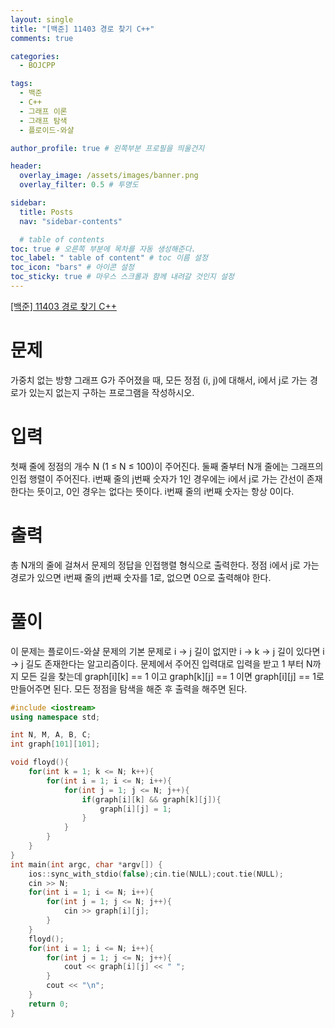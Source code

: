```yaml
---
layout: single
title: "[백준] 11403 경로 찾기 C++"
comments: true

categories:
  - BOJCPP

tags:
  - 백준
  - C++
  - 그래프 이론
  - 그래프 탐색
  - 플로이드-와샬

author_profile: true # 왼쪽부분 프로필을 띄울건지

header:
  overlay_image: /assets/images/banner.png
  overlay_filter: 0.5 # 투명도

sidebar:
  title: Posts
  nav: "sidebar-contents"

  # table of contents
toc: true # 오른쪽 부분에 목차를 자동 생성해준다.
toc_label: " table of content" # toc 이름 설정
toc_icon: "bars" # 아이콘 설정
toc_sticky: true # 마우스 스크롤과 함께 내려갈 것인지 설정
---
```


<a href="https://www.acmicpc.net/problem/11403" title="문제링크" target="_blank">[백준] 11403 경로 찾기 C++</a>

# 문제

가중치 없는 방향 그래프 G가 주어졌을 때, 모든 정점 (i, j)에 대해서, i에서 j로 가는 경로가 있는지 없는지 구하는 프로그램을 작성하시오.

# 입력

첫째 줄에 정점의 개수 N (1 ≤ N ≤ 100)이 주어진다. 둘째 줄부터 N개 줄에는 그래프의 인접 행렬이 주어진다. i번째 줄의 j번째 숫자가 1인 경우에는 i에서 j로 가는 간선이 존재한다는 뜻이고, 0인 경우는 없다는 뜻이다. i번째 줄의 i번째 숫자는 항상 0이다.

# 출력

총 N개의 줄에 걸쳐서 문제의 정답을 인접행렬 형식으로 출력한다. 정점 i에서 j로 가는 경로가 있으면 i번째 줄의 j번째 숫자를 1로, 없으면 0으로 출력해야 한다.

# 풀이

이 문제는 플로이드-와샬 문제의 기본 문제로 i -> j 길이 없지만 i -> k -> j 길이 있다면 i -> j 길도 존재한다는 알고리즘이다. 문제에서 주어진 입력대로 입력을 받고 1 부터 N까지 모든 길을 찾는데 graph\[i\]\[k\] == 1 이고 graph\[k\]\[j\] == 1 이면 graph\[i\]\[j\] == 1로 만들어주면 된다. 모든 정점을 탐색을 해준 후 출력을 해주면 된다.

```c++
#include <iostream>
using namespace std;

int N, M, A, B, C;
int graph[101][101];

void floyd(){
    for(int k = 1; k <= N; k++){
        for(int i = 1; i <= N; i++){
            for(int j = 1; j <= N; j++){
                if(graph[i][k] && graph[k][j]){
                    graph[i][j] = 1;
                }
            }
        }
    }
}
int main(int argc, char *argv[]) {
    ios::sync_with_stdio(false);cin.tie(NULL);cout.tie(NULL);
    cin >> N;
    for(int i = 1; i <= N; i++){
        for(int j = 1; j <= N; j++){
            cin >> graph[i][j];
        }
    }
    floyd();
    for(int i = 1; i <= N; i++){
        for(int j = 1; j <= N; j++){
            cout << graph[i][j] << " ";
        }
        cout << "\n";
    }
    return 0;
}
```
